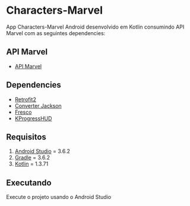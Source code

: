 # Characters-Marvel

App Characters-Marvel Android desenvolvido em Kotlin consumindo API Marvel com as seguintes dependencies:

## API Marvel
- [API Marvel](https://developer.marvel.com/)

## Dependencies
- [Retrofit2](https://square.github.io/retrofit/)
- [Converter Jackson](https://github.com/square/retrofit/tree/master/retrofit-converters/jackson)
- [Fresco](https://frescolib.org/)
- [KProgressHUD](https://github.com/Kaopiz/KProgressHUD)


## Requisitos

1. [Android Studio](https://developer.android.com/studio) = 3.6.2
2. [Gradle](https://gradle.org/) = 3.6.2
3. [Kotlin](https://kotlinlang.org/) = 1.3.71


## Executando

Execute o projeto usando o Android Studio

